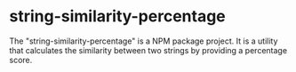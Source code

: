 # string-similarity-percentage
The "string-similarity-percentage" is a NPM package project. It is a utility that calculates the similarity between two strings by providing a percentage score.
